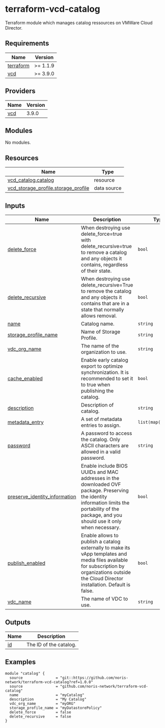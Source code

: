 # terraform-vcd-catalog

Terraform module which manages catalog ressources on VMWare Cloud Director.

<!-- BEGIN_TF_DOCS -->
## Requirements

| Name | Version |
|------|---------|
| <a name="requirement_terraform"></a> [terraform](#requirement\_terraform) | >= 1.1.9 |
| <a name="requirement_vcd"></a> [vcd](#requirement\_vcd) | >= 3.9.0 |

## Providers

| Name | Version |
|------|---------|
| <a name="provider_vcd"></a> [vcd](#provider\_vcd) | 3.9.0 |

## Modules

No modules.

## Resources

| Name | Type |
|------|------|
| [vcd_catalog.catalog](https://registry.terraform.io/providers/vmware/vcd/latest/docs/resources/catalog) | resource |
| [vcd_storage_profile.storage_profile](https://registry.terraform.io/providers/vmware/vcd/latest/docs/data-sources/storage_profile) | data source |

## Inputs

| Name | Description | Type | Default | Required |
|------|-------------|------|---------|:--------:|
| <a name="input_delete_force"></a> [delete\_force](#input\_delete\_force) | When destroying use delete\_force=true with delete\_recursive=true to remove a catalog and any objects it contains, regardless of their state. | `bool` | n/a | yes |
| <a name="input_delete_recursive"></a> [delete\_recursive](#input\_delete\_recursive) | When destroying use delete\_recursive=True to remove the catalog and any objects it contains that are in a state that normally allows removal. | `bool` | n/a | yes |
| <a name="input_name"></a> [name](#input\_name) | Catalog name. | `string` | n/a | yes |
| <a name="input_storage_profile_name"></a> [storage\_profile\_name](#input\_storage\_profile\_name) | Name of Storage Profile. | `string` | n/a | yes |
| <a name="input_vdc_org_name"></a> [vdc\_org\_name](#input\_vdc\_org\_name) | The name of the organization to use. | `string` | n/a | yes |
| <a name="input_cache_enabled"></a> [cache\_enabled](#input\_cache\_enabled) | Enable early catalog export to optimize synchronization. It is recommended to set it to true when publishing the catalog. | `bool` | `false` | no |
| <a name="input_description"></a> [description](#input\_description) | Description of catalog. | `string` | `null` | no |
| <a name="input_metadata_entry"></a> [metadata\_entry](#input\_metadata\_entry) | A set of metadata entries to assign. | `list(map(string))` | `[]` | no |
| <a name="input_password"></a> [password](#input\_password) | A password to access the catalog. Only ASCII characters are allowed in a valid password. | `string` | `null` | no |
| <a name="input_preserve_identity_information"></a> [preserve\_identity\_information](#input\_preserve\_identity\_information) | Enable include BIOS UUIDs and MAC addresses in the downloaded OVF package. Preserving the identity information limits the portability of the package, and you should use it only when necessary. | `bool` | `false` | no |
| <a name="input_publish_enabled"></a> [publish\_enabled](#input\_publish\_enabled) | Enable allows to publish a catalog externally to make its vApp templates and media files available for subscription by organizations outside the Cloud Director installation. Default is false. | `bool` | `false` | no |
| <a name="input_vdc_name"></a> [vdc\_name](#input\_vdc\_name) | The name of VDC to use. | `string` | `null` | no |

## Outputs

| Name | Description |
|------|-------------|
| <a name="output_id"></a> [id](#output\_id) | The ID of the catalog. |
<!-- END_TF_DOCS -->

## Examples

```
module "catalog" {
  source               = "git::https://github.com/noris-network/terraform-vcd-catalog?ref=1.0.0"
  source               = "github.com/noris-network/terraform-vcd-catalog"
  name                 = "myCatalog"
  description          = "My Catalog"
  vdc_org_name         = "myORG"
  storage_profile_name = "myDatastorePolicy"
  delete_force         = false
  delete_recursive     = false
}
```

